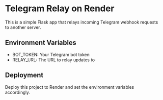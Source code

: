 # Telegram Relay on Render
This is a simple Flask app that relays incoming Telegram webhook requests to another server.

## Environment Variables
- BOT_TOKEN: Your Telegram bot token
- RELAY_URL: The URL to relay updates to

## Deployment
Deploy this project to Render and set the environment variables accordingly.
